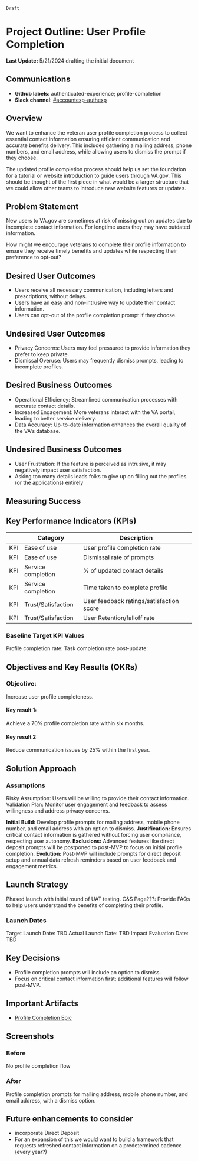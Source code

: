 `Draft`
# Project Outline: User Profile Completion

**Last Update:** 5/21/2024 drafting the initial document 

## Communications
- **Github labels**: authenticated-experience; profile-completion
- **Slack channel**: [#accountexp-authexp](https://dsva.slack.com/channels/accountexp-authexp)

## Overview

We want to enhance the veteran user profile completion process to collect essential contact information ensuring efficient communication and accurate benefits delivery. This includes gathering a mailing address, phone numbers, and email address, while allowing users to dismiss the prompt if they choose. 

The updated profile completion process should help us set the foundation for a tutorial or website introduction to guide users through VA.gov. This should be thought of the first piece in what would be a larger structure that we could allow other teams to introduce new website features or updates.  


## Problem Statement
New users to VA.gov are sometimes at risk of missing out on updates due to incomplete contact information. For longtime users they may have outdated information. 

How might we encourage veterans to complete their profile information to ensure they receive timely benefits and updates while respecting their preference to opt-out? 


## Desired User Outcomes
- Users receive all necessary communication, including letters and prescriptions, without delays.
- Users have an easy and non-intrusive way to update their contact information.
- Users can opt-out of the profile completion prompt if they choose.
## Undesired User Outcomes
- Privacy Concerns: Users may feel pressured to provide information they prefer to keep private.
- Dismissal Overuse: Users may frequently dismiss prompts, leading to incomplete profiles.
## Desired Business Outcomes
- Operational Efficiency: Streamlined communication processes with accurate contact details.
- Increased Engagement: More veterans interact with the VA portal, leading to better service delivery.
- Data Accuracy: Up-to-date information enhances the overall quality of the VA's database.
## Undesired Business Outcomes
- User Frustration: If the feature is perceived as intrusive, it may negatively impact user satisfaction.
- Asking too many details leads folks to give up on filling out the profiles (or the applications) entirely

## Measuring Success

## Key Performance Indicators (KPIs)
| | Category	|Description|
|---|---|---|
|KPI|	Ease of use| User profile completion rate|	Task completion rate post-update|	
|KPI| Ease of use|	Dismissal rate of prompts	|Time taken to complete profile |
|KPI|Service completion|% of updated contact details |
|KPI|Service completion|Time taken to complete profile|
|KPI|Trust/Satisfaction |User feedback ratings/satisfaction score	|
|KPI|Trust/Satisfaction |	User Retention/falloff rate|

### Baseline Target KPI Values
Profile completion rate: 
Task completion rate post-update:


## Objectives and Key Results (OKRs)

### Objective: 
Increase user profile completeness.
#### Key result 1: 
Achieve a 70% profile completion rate within six months.
#### Key result 2: 
Reduce communication issues by 25% within the first year.

## Solution Approach
### Assumptions
Risky Assumption: Users will be willing to provide their contact information.
Validation Plan: Monitor user engagement and feedback to assess willingness and address privacy concerns.


**Initial Build:** Develop profile prompts for mailing address, mobile phone number, and email address with an option to dismiss.
**Justification:** Ensures critical contact information is gathered without forcing user compliance, respecting user autonomy.
**Exclusions:** Advanced features like direct deposit prompts will be postponed to post-MVP to focus on initial profile completion.
**Evolution:** Post-MVP will include prompts for direct deposit setup and annual data refresh reminders based on user feedback and engagement metrics.

## Launch Strategy
Phased launch with initial round of UAT testing. 
C&S Page???: Provide FAQs to help users understand the benefits of completing their profile.

### Launch Dates
Target Launch Date: TBD
Actual Launch Date: TBD
Impact Evaluation Date: TBD

## Key Decisions
- Profile completion prompts will include an option to dismiss.
- Focus on critical contact information first; additional features will follow post-MVP.

## Important Artifacts 
- [Profile Completion Epic](https://github.com/department-of-veterans-affairs/va.gov-team/issues/83258) 

## Screenshots
### Before
No profile completion flow

### After
Profile completion prompts for mailing address, mobile phone number, and email address, with a dismiss option.

## Future enhancements to consider 
- incorporate Direct Deposit
- For an expansion of this we would want to build a framework that requests refreshed contact information on a predetermined cadence (every year?) 


